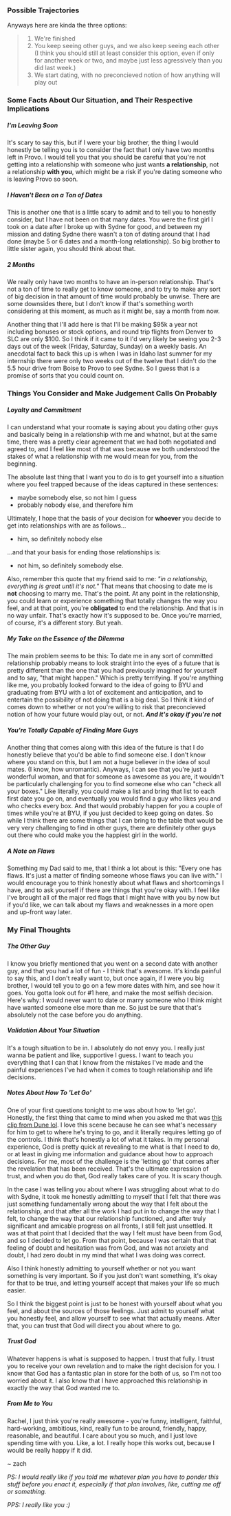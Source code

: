 ### Possible Trajectories
Anyways here are kinda the three options:
> 1. We're finished
> 2. You keep seeing other guys, and we also keep seeing each other (I think you should still at least consider this option, even if only for another week or two, and maybe just less agressively than you did last week.)
> 3. We start dating, with no preconcieved notion of how anything will play out

### Some Facts About Our Situation, and Their Respective Implications
##### I'm Leaving Soon
It's scary to say this, but if I were your big brother, the thing I would honestly be telling you is to consider the fact that I only have two months left in Provo. I would tell you that you should be careful that you're not getting into a relationship with someone who just wants **a relationship**, not a relationship **with you**, which might be a risk if you're dating someone who is leaving Provo so soon.

##### I Haven't Been on a Ton of Dates
This is another one that is a little scary to admit and to tell you to honestly consider, but I have not been on that many dates. You were the first girl I took on a date after I broke up with Sydne for good, and between my mission and dating Sydne there wasn't a ton of dating around that I had done (maybe 5 or 6 dates and a month-long relationship). So big brother to little sister again, you should think about that.

##### 2 Months
We really only have two months to have an in-person relationship. That's not a ton of time to really get to know someone, and to try to make any sort of big decision in that amount of time would probably be unwise. There are some downsides there, but I don't know if that's something worth considering at this moment, as much as it might be, say a month from now. 

Another thing that I'll add here is that I'll be making $95k a year not including bonuses or stock options, and round trip flights from Denver to SLC are only $100. So I think if it came to it I'd very likely be seeing you 2-3 days out of the week (Friday, Saturday, Sunday) on a weekly basis. An anecdotal fact to back this up is when I was in Idaho last summer for my internship there were only two weeks out of the twelve that I didn't do the 5.5 hour drive from Boise to Provo to see Sydne. So I guess that is a promise of sorts that you could count on. 

### Things You Consider and Make Judgement Calls On Probably
##### Loyalty and Commitment
I can understand what your roomate is saying about you dating other guys and basically being in a relationship with me and whatnot, but at the same time, there was a pretty clear agreement that we had both negotiated and agreed to, and I feel like most of that was because we both understood the stakes of what a relationship with me would mean for you, from the beginning.

The absolute last thing that I want you to do is to get yourself into a situation where you feel trapped because of the ideas captured in these sentences:
- maybe somebody else, so not him I guess
- probably nobody else, and therefore him

Ultimately, I hope that the basis of your decision for **whoever** you decide to get into relationships with are as follows...
- him, so definitely nobody else

...and that your basis for ending those relationships is:
- not him, so definitely somebody else.

Also, remember this quote that my friend said to me: *"in a relationship, everything is great until it's not."* That means that choosing to date me is **not** choosing to marry me. That's the point. At any point in the relationship, you could learn or experience something that totally changes the way you feel, and at that point, you're **obligated** to end the relationship. And that is in no way unfair. That's exactly how it's supposed to be. Once you're married, of course, it's a different story. But yeah.

##### My Take on the Essence of the Dilemma
The main problem seems to be this: To date me in any sort of committed relationship probably means to look straight into the eyes of a future that is pretty different than the one that you had previously imagined for yourself and to say, "that might happen." Which is pretty terrifying. If you're anything like me, you probably looked forward to the idea of going to BYU and graduating from BYU with a lot of excitement and anticipation, and to entertain the possibility of not doing that is a big deal. So I think it kind of comes down to whether or not you're willing to risk that preconcieved notion of how your future would play out, or not. ***And it's okay if you're not***

##### You're Totally Capable of Finding More Guys
Another thing that comes along with this idea of the future is that I do honestly believe that you'd be able to find someone else. I don't know where you stand on this, but I am not a huge believer in the idea of soul mates. (I know, how unromantic). Anyways, I can see that you're just a wonderful woman, and that for someone as awesome as you are, it wouldn't be particularly challenging for you to find someone else who can "check all your boxes." Like literally, you could make a list and bring that list to each first date you go on, and eventually you would find a guy who likes you and who checks every box. And that would probably happen for you a couple of times while you're at BYU, if you just decided to keep going on dates. So while I think there are some things that I can bring to the table that would be very very challenging to find in other guys, there are definitely other guys out there who could make you the happiest girl in the world.

##### A Note on Flaws
Something my Dad said to me, that I think a lot about is this: "Every one has flaws. It's just a matter of finding someone whose flaws you can live with." I would encourage you to think honestly about what flaws and shortcomings I have, and to ask yourself if there are things that you're okay with. I feel like I've brought all of the major red flags that I might have with you by now but if you'd like, we can talk about my flaws and weaknesses in a more open and up-front way later.

### My Final Thoughts
##### The Other Guy
I know you briefly mentioned that you went on a second date with another guy, and that you had a lot of fun - I think that's awesome. It's kinda painful to say this, and I don't really want to, but once again, if I were you big brother, I would tell you to go on a few more dates with him, and see how it goes. You gotta look out for \#1 here, and make the most selfish decision. Here's why: I would never want to date or marry someone who I think might have wanted someone else more than me. So just be sure that that's absolutely not the case before you do anything.

##### Validation About Your Situation
It's a tough situation to be in. I absolutely do not envy you. I really just wanna be patient and like, supportive I guess. I want to teach you everything that I can that I know from the mistakes I've made and the painful experiences I've had when it comes to tough relationship and life decisions. 

##### Notes About How To 'Let Go'
One of your first questions tonight to me was about how to 'let go'. Honestly, the first thing that came to mind when you asked me that was [this clip from Dune lol](https://www.youtube.com/watch?v=Rw71Ex7Z77g&t=64s). I love this scene because he can see what's necessary for him to get to where he's trying to go, and it literally requires letting go of the controls. I think that's honestly a lot of what it takes. In my personal experience, God is pretty quick at revealing to me what is that I need to do, or at least in giving me information and guidance about how to approach decisions. For me, most of the challenge is the 'letting go' that comes after the revelation that has been received. That's the ultimate 
expression of trust, and when you do that, God really takes care of you. It is scary though. 

In the case I was telling you about where I was struggling about what to do with Sydne, it took me honestly admitting to myself that I felt that there was just something fundamentally wrong about the way that I felt about the relationship, and that after all the work I had put in to change the way that I felt, to change the way that our relationship functioned, and after truly significant and amicable progress on all fronts, I still felt just unsettled. It was at that point that I decided that the way I felt must have been from God, and so I decided to let go. From that point, because I was certain that that feeling of doubt and hesitation was from God, and was not anxiety and doubt, I had zero doubt in my mind that what I was doing was correct. 

Also I think honestly admitting to yourself whether or not you want something is very important. So if you just don't want something, it's okay for that to be true, and letting yourself accept that makes your life so much easier.

So I think the biggest point is just to be honest with yourself about what you feel, and about the sources of those feelings. Just admit to yourself what you honestly feel, and allow yourself to see what that actually means. After that, you can trust that God will direct you about where to go.

##### Trust God
Whatever happens is what is supposed to happen. I trust that fully. I trust you to receive your own revelation and to make the right decision for you. I know that God has a fantastic plan in store for the both of us, so I'm not too worried about it. I also know that I have approached this relationship in exactly the way that God wanted me to.

##### From Me to You
Rachel, I just think you're really awesome - you're funny, intelligent, faithful, hard-working, ambitious, kind, really fun to be around, friendly, happy, reasonable, and beautiful. I care about you so much, and I just love spending time with you. Like, a lot. I really hope this works out, because I would be really happy if it did.

~ zach

*PS: I would really like if you told me whatever plan you have to ponder this stuff before you enact it, especially if that plan involves, like, cutting me off or something.*

*PPS: I really like you :)*
